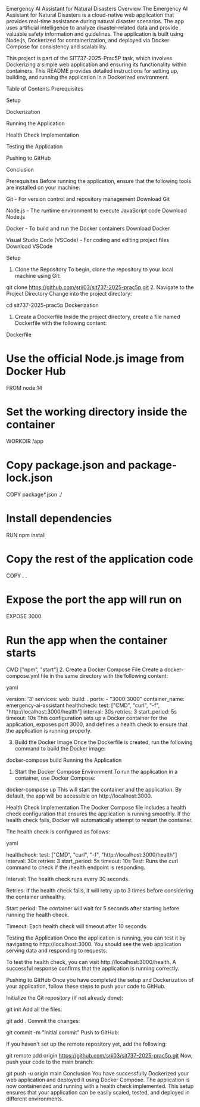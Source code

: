 Emergency AI Assistant for Natural Disasters
Overview
The Emergency AI Assistant for Natural Disasters is a cloud-native web application that provides real-time assistance during natural disaster scenarios. The app uses artificial intelligence to analyze disaster-related data and provide valuable safety information and guidelines. The application is built using Node.js, Dockerized for containerization, and deployed via Docker Compose for consistency and scalability.

This project is part of the SIT737-2025-Prac5P task, which involves Dockerizing a simple web application and ensuring its functionality within containers. This README provides detailed instructions for setting up, building, and running the application in a Dockerized environment.

Table of Contents
Prerequisites

Setup

Dockerization

Running the Application

Health Check Implementation

Testing the Application

Pushing to GitHub

Conclusion

Prerequisites
Before running the application, ensure that the following tools are installed on your machine:

Git - For version control and repository management
Download Git

Node.js - The runtime environment to execute JavaScript code
Download Node.js

Docker - To build and run the Docker containers
Download Docker

Visual Studio Code (VSCode) - For coding and editing project files
Download VSCode

Setup
1. Clone the Repository
To begin, clone the repository to your local machine using Git:


git clone https://github.com/srii03/sit737-2025-prac5p.git
2. Navigate to the Project Directory
Change into the project directory:


cd sit737-2025-prac5p
Dockerization
1. Create a Dockerfile
Inside the project directory, create a file named Dockerfile with the following content:

Dockerfile

# Use the official Node.js image from Docker Hub
FROM node:14

# Set the working directory inside the container
WORKDIR /app

# Copy package.json and package-lock.json
COPY package*.json ./

# Install dependencies
RUN npm install

# Copy the rest of the application code
COPY . .

# Expose the port the app will run on
EXPOSE 3000

# Run the app when the container starts
CMD ["npm", "start"]
2. Create a Docker Compose File
Create a docker-compose.yml file in the same directory with the following content:

yaml

version: '3'
services:
  web:
    build: .
    ports:
      - "3000:3000"
    container_name: emergency-ai-assistant
    healthcheck:
      test: ["CMD", "curl", "-f", "http://localhost:3000/health"]
      interval: 30s
      retries: 3
      start_period: 5s
      timeout: 10s
This configuration sets up a Docker container for the application, exposes port 3000, and defines a health check to ensure that the application is running properly.

3. Build the Docker Image
Once the Dockerfile is created, run the following command to build the Docker image:


docker-compose build
Running the Application
1. Start the Docker Compose Environment
To run the application in a container, use Docker Compose:


docker-compose up
This will start the container and the application. By default, the app will be accessible on http://localhost:3000.

Health Check Implementation
The Docker Compose file includes a health check configuration that ensures the application is running smoothly. If the health check fails, Docker will automatically attempt to restart the container.

The health check is configured as follows:

yaml

healthcheck:
  test: ["CMD", "curl", "-f", "http://localhost:3000/health"]
  interval: 30s
  retries: 3
  start_period: 5s
  timeout: 10s
Test: Runs the curl command to check if the /health endpoint is responding.

Interval: The health check runs every 30 seconds.

Retries: If the health check fails, it will retry up to 3 times before considering the container unhealthy.

Start period: The container will wait for 5 seconds after starting before running the health check.

Timeout: Each health check will timeout after 10 seconds.

Testing the Application
Once the application is running, you can test it by navigating to http://localhost:3000. You should see the web application serving data and responding to requests.

To test the health check, you can visit http://localhost:3000/health. A successful response confirms that the application is running correctly.

Pushing to GitHub
Once you have completed the setup and Dockerization of your application, follow these steps to push your code to GitHub.

Initialize the Git repository (if not already done):


git init
Add all the files:


git add .
Commit the changes:


git commit -m "Initial commit"
Push to GitHub:

If you haven't set up the remote repository yet, add the following:


git remote add origin https://github.com/srii03/sit737-2025-prac5p.git
Now, push your code to the main branch:


git push -u origin main
Conclusion
You have successfully Dockerized your web application and deployed it using Docker Compose. The application is now containerized and running with a health check implemented. This setup ensures that your application can be easily scaled, tested, and deployed in different environments.
